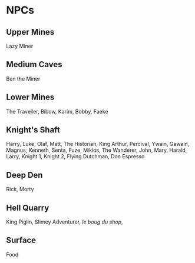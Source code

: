 # NPCs

## Upper Mines

Lazy Miner

## Medium Caves

Ben the Miner

## Lower Mines

The Traveller, Bibow, Karim, Bobby, Faeke

## Knight's Shaft

Harry, Luke, Olaf, Matt, The Historian, King Arthur, Percival, Ywain, Gawain, Magnus, Kenneth, Senta, Fuze, Miklos, The Wanderer, John, Mary, Harald, Larry, Knight 1, Knight 2, Flying Dutchman, Don Espresso

## Deep Den

Rick, Morty

## Hell Quarry

King Piglin, Slimey Adventurer, *le boug du shop*, 

## Surface

Food
